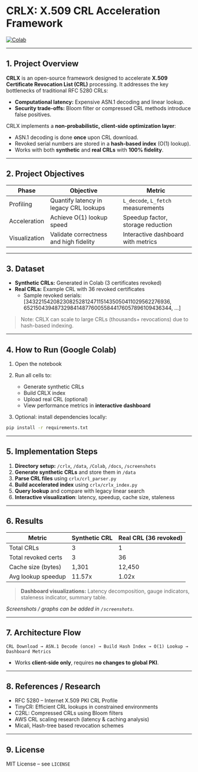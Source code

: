# CRLX: X.509 CRL Acceleration Framework

[![Colab](https://img.shields.io/badge/Open%20in-Colab-orange)](https://colab.research.google.com/)

---

## 1. Project Overview

**CRLX** is an open-source framework designed to accelerate **X.509 Certificate Revocation List (CRL)** processing. It addresses the key bottlenecks of traditional RFC 5280 CRLs:  

- **Computational latency:** Expensive ASN.1 decoding and linear lookup.  
- **Security trade-offs:** Bloom filter or compressed CRL methods introduce false positives.  

CRLX implements a **non-probabilistic, client-side optimization layer**:
- ASN.1 decoding is done **once** upon CRL download.  
- Revoked serial numbers are stored in a **hash-based index** (O(1) lookup).  
- Works with both **synthetic** and **real CRLs** with **100% fidelity**.  

---

## 2. Project Objectives

| Phase | Objective | Metric |
|-------|-----------|--------|
| Profiling | Quantify latency in legacy CRL lookups | `L_decode`, `L_fetch` measurements |
| Acceleration | Achieve O(1) lookup speed | Speedup factor, storage reduction |
| Visualization | Validate correctness and high fidelity | Interactive dashboard with metrics |

---

## 3. Dataset

- **Synthetic CRLs:** Generated in Colab (3 certificates revoked)  
- **Real CRLs:** Example CRL with 36 revoked certificates  
  - Sample revoked serials:  
    [343221542082308252812471151435050411029562276936,
     652150439487329841487760055844176057896109436344, ...]

> Note: CRLX can scale to large CRLs (thousands+ revocations) due to hash-based indexing.

---

## 4. How to Run (Google Colab)

1. Open the notebook 
2. Run all cells to:
   - Generate synthetic CRLs  
   - Build CRLX index  
   - Upload real CRL (optional)  
   - View performance metrics in **interactive dashboard**

3. Optional: install dependencies locally:
```bash
pip install -r requirements.txt
````

---

## 5. Implementation Steps

1. **Directory setup:** `/crlx`, `/data`, `/Colab`, `/docs`, `/screenshots`
2. **Generate synthetic CRLs** and store them in `/data`
3. **Parse CRL files** using `crlx/crl_parser.py`
4. **Build accelerated index** using `crlx/crlx_index.py`
5. **Query lookup** and compare with legacy linear search
6. **Interactive visualization**: latency, speedup, cache size, staleness

---

## 6. Results

| Metric              | Synthetic CRL | Real CRL (36 revoked) |
| ------------------- | ------------- | --------------------- |
| Total CRLs          | 3             | 1                     |
| Total revoked certs | 3             | 36                    |
| Cache size (bytes)  | 1,301         | 12,450                |
| Avg lookup speedup  | 11.57x        | 1.02x                 |

> **Dashboard visualizations:** Latency decomposition, gauge indicators, staleness indicator, summary table.

*Screenshots / graphs can be added in `/screenshots`.*

---

## 7. Architecture Flow

```
CRL Download → ASN.1 Decode (once) → Build Hash Index → O(1) Lookup → Dashboard Metrics
```

* Works **client-side only**, requires **no changes to global PKI**.

---

## 8. References / Research

* RFC 5280 – Internet X.509 PKI CRL Profile
* TinyCR: Efficient CRL lookups in constrained environments
* C2RL: Compressed CRLs using Bloom filters
* AWS CRL scaling research (latency & caching analysis)
* Micali, Hash-tree based revocation schemes

---

## 9. License

MIT License – see `LICENSE`

